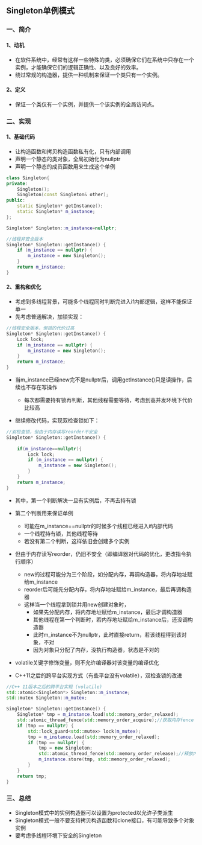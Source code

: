 ## Singleton单例模式

### 一、简介

#### 1、动机

- 在软件系统中，经常有这样一些特殊的类，必须确保它们在系统中只存在一个实例，才能确保它们的逻辑正确性、以及良好的效率。
- 绕过常规的构造器，提供一种机制来保证一个类只有一个实例。

#### 2、定义

- 保证一个类仅有一个实例，并提供一个该实例的全局访问点。



### 二、实现

#### 1、基础代码

- 让构造函数和拷贝构造函数私有化，只有内部调用 
- 声明一个静态的类对象，全局初始化为nullptr
- 声明一个静态的成员函数用来生成这个单例

```c++
class Singleton{
private:
    Singleton();
    Singleton(const Singleton& other);
public:
    static Singleton* getInstance();
    static Singleton* m_instance;
};

Singleton* Singleton::m_instance=nullptr;

//线程非安全版本
Singleton* Singleton::getInstance() {
    if (m_instance == nullptr) {
        m_instance = new Singleton();
    }
    return m_instance;
}

```



#### 2、重构和优化

- 考虑到多线程背景，可能多个线程同时判断完进入if内部逻辑，这样不能保证单一
- 先考虑普通解决，加锁实现：

```c++
//线程安全版本，但锁的代价过高
Singleton* Singleton::getInstance() {
    Lock lock;
    if (m_instance == nullptr) {
        m_instance = new Singleton();
    }
    return m_instance;
}
```

- 当m_instance已经new完不是nullptr后，调用getInstance()只是读操作，后续也不存在写操作
  - 每次都需要持有锁再判断，其他线程需要等待，考虑到高并发环境下代价比较高



- 继续修改代码，实现双检查锁如下：

```c++
//双检查锁，但由于内存读写reorder不安全
Singleton* Singleton::getInstance() {
    
    if(m_instance==nullptr){
        Lock lock;
        if (m_instance == nullptr) {
            m_instance = new Singleton();
        }
    }
    return m_instance;
}
```

- 其中，第一个判断解决一旦有实例后，不再去持有锁
- 第二个判断用来保证单例
  - 可能在m_instance==nullptr的时候多个线程已经进入if内部代码
  - 一个线程持有锁，其他线程等待
  - 若没有第二个判断，这样依旧会创建多个实例



- 但由于内存读写reorder，仍旧不安全（即编译器对代码的优化，更改指令执行顺序）
  - new的过程可能分为三个阶段，如分配内存，再调构造器，将内存地址赋给m_instance
  - reorder后可能先分配内存，将内存地址赋给m_instance，最后再调构造器
  - 这样当一个线程拿到锁并用new创建对象时，
    - 如果先分配内存，将内存地址赋给m_instance，最后才调构造器
    - 其他线程在第一个判断时，若内存地址赋给m_instance后，还没调构造器
    - 此时m_instance不为nullptr，此时直接return，若该线程得到该对象，不对
    - 因为对象只分配了内存，没执行构造器，状态是不对的

- volatile关键字修饰变量，则不允许编译器对该变量的编译优化
- C++11之后的跨平台实现方式（有些平台没有volatile），双检查锁的改进

```c++
//C++ 11版本之后的跨平台实现 (volatile)
std::atomic<Singleton*> Singleton::m_instance;
std::mutex Singleton::m_mutex;

Singleton* Singleton::getInstance() {
    Singleton* tmp = m_instance.load(std::memory_order_relaxed);
    std::atomic_thread_fence(std::memory_order_acquire);//获取内存fence
    if (tmp == nullptr) {
        std::lock_guard<std::mutex> lock(m_mutex);
        tmp = m_instance.load(std::memory_order_relaxed);
        if (tmp == nullptr) {
            tmp = new Singleton;
            std::atomic_thread_fence(std::memory_order_release);//释放内存fence
            m_instance.store(tmp, std::memory_order_relaxed);
        }
    }
    return tmp;
}
```



### 三、总结

- Singleton模式中的实例构造器可以设置为protected以允许子类派生
- Singleton模式一般不要支持拷贝构造函数和clone接口，有可能导致多个对象实例
- 要考虑多线程环境下安全的Singleton